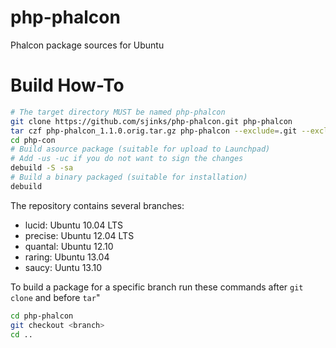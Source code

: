 php-phalcon
===========

Phalcon package sources for Ubuntu

Build How-To
============

```bash
# The target directory MUST be named php-phalcon
git clone https://github.com/sjinks/php-phalcon.git php-phalcon
tar czf php-phalcon_1.1.0.orig.tar.gz php-phalcon --exclude=.git --exclude=.gitmodules --exclude=debian
cd php-con
# Build asource package (suitable for upload to Launchpad)
# Add -us -uc if you do not want to sign the changes
debuild -S -sa
# Build a binary packaged (suitable for installation)
debuild
```

The repository contains several branches:
* lucid: Ubuntu 10.04 LTS
* precise: Ubuntu 12.04 LTS
* quantal: Ubuntu 12.10
* raring: Ubuntu 13.04
* saucy: Uuntu 13.10

To build a package for a specific branch run these commands after `git clone` and before `tar`"

```bash
cd php-phalcon
git checkout <branch>
cd ..
```
